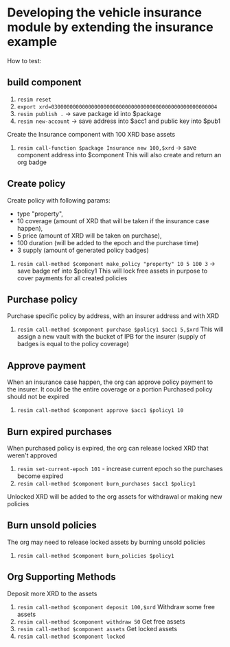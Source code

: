 # Developing the vehicle insurance module by extending the insurance example

How to test:

## build component
1. `resim reset`
1. `export xrd=030000000000000000000000000000000000000000000000000004`
1. `resim publish .` -> save package id into $package
1. `resim new-account` -> save address into $acc1 and public key into $pub1

Create the Insurance component with 100 XRD base assets
1. `resim call-function $package Insurance new 100,$xrd` -> save component address into $component
This will also create and return an org badge

## Create policy
Create policy with following params:
- type "property", 
- 10 coverage (amount of XRD that will be taken if the insurance case happen), 
- 5 price (amount of XRD will be taken on purchase), 
- 100 duration (will be added to the epoch and the purchase time)
- 3 supply (amount of generated policy badges)
1. `resim call-method $component make_policy "property" 10 5 100 3` -> save badge ref into $policy1
This will lock free assets in purpose to cover payments for all created policies 

## Purchase policy
Purchase specific policy by address, with an insurer address and with XRD
1. `resim call-method $component purchase $policy1 $acc1 5,$xrd`
This will assign a new vault with the bucket of IPB for the insurer (supply of badges is equal to the policy coverage) 

## Approve payment 
When an insurance case happen, the org can approve policy payment to the insurer.
It could be the entire coverage or a portion
Purchased policy should not be expired
1. `resim call-method $component approve $acc1 $policy1 10`

## Burn expired purchases
When purchased policy is expired, the org can release locked XRD that weren't approved
1. `resim set-current-epoch 101` - increase current epoch so the purchases become expired
1. `resim call-method $component burn_purchases $acc1 $policy1`

Unlocked XRD will be added to the org assets for withdrawal or making new policies 

## Burn unsold policies
The org may need to release locked assets by burning unsold policies
1. `resim call-method $component burn_policies $policy1`

## Org Supporting Methods
Deposit more XRD to the assets
1. `resim call-method $component deposit 100,$xrd`
Withdraw some free assets 
1. `resim call-method $component withdraw 50`
Get free assets
1. `resim call-method $component assets`
Get locked assets
1. `resim call-method $component locked`

